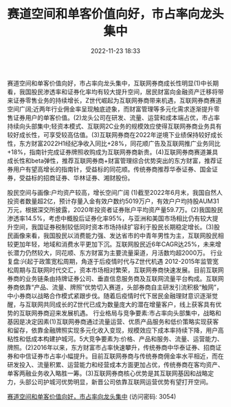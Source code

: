 ﻿---
title: 赛道空间和单客价值向好，市占率向龙头集中
date: 2022-11-23 18:33
tags:
- 互联网券商行业
updated: 1970-01-01 08:00:00
---

赛道空间和单客价值向好，市占率向龙头集中，互联网券商成长性明显(1)中长期看，我国股民渗透率和证券化率均有较大提升空间，居民财富向金融资产迁移将带来证券零售业务的持续增长，Z世代崛起为互联网券商带来机遇，互联网券商赛道空间广阔;近两年行业佣金率呈现触底迹象，而财富管理等多元化需求逐渐提升零售证券用户的单客价值。(2)龙头公司在研发、流量、运营和成本端占优，市占率持续向头部集中;轻资本模式、互联网2C业务的规模效应使得互联网券商业务具有较好成长性，可享受较高估值。(3)互联网券商在2022年逆境下业绩保持较好成长性，东方财富2022H1经纪净收入同比+28%，同花顺广告及互联网推广业务同比+18%，指南针完成证券牌照收购成为互联网券商新贵。(4)互联网券商赛道兼具成长性和beta弹性，推荐互联网券商+财富管理综合优势突出的东方财富，推荐证券用户有望高增长的指南针，受益标的同花顺。传统券商推荐华泰证券、国金证券，受益标的招商证券、华林证券、湘财股份。
<!-- more -->
股民空间与画像:户均资产较高，增长空间广阔
(1)截至2022年6月末，我国自然人投资者数量超2亿，预计存量入金有效户数约5019万户，有效户户均持股AUM31万元，根据深交所披露，2020年投资者证券账户平均资产量59.7万。(2)我国股民渗透率14.5%，考虑中概股后证券化率95%，与亚洲和美国市场相比仍有较大提升空间，我国证券税制较低同时资本市场持续扩容利于股民长期稳定增长。(3)股民画像来看，我国股民以消费能力强、发达省市的中青年男性为主，互联网股民相较更加年轻，地域和消费水平更加下沉。互联网股民近6年CAGR达25%，未来增长潜力仍然较大，同花顺、东方财富为主要流量渠道，月活数均超2000万。
行业复盘:兴起于政策宽松周期，角逐于后疫情时代与Z世代机遇
2012-2015年监管宽松周期与互联网时代交汇，资本市场相对繁荣，互联网券商快速发展。目前互联网券商的业务链条由持牌证券公司、垂直信息服务商及互联网流量平台构成。互联网券商依靠“产品、流量、牌照”优势切入赛道，头部券商自主研发引流积极“触网”，中小券商以战略合作模式紧跟步伐。随着后疫情时代下居民金融理财意识逐渐觉醒，与互联网共同成长的Z世代已成为数量庞大的潜在增量客户，线上获客具有优势的互联网券商迎来发展机遇。
行业格局与竞争要素:市占率向头部集中，战略和基因是决定因素(1)互联网券商通过流量运营、优质产品服务和低价策略实现获客和留存，依靠金融牌照实现多元化收入变现，规模效应下成本率持续下降，用户高粘性和低成本构建护城河。5大竞争要素为:价格、产品和服务、流量、运营能力、牌照。(2)2016年以来，东方财富市占率快速攀升，传统券商中华泰证券、招商证券和中信证券市占率小幅提升。目前互联网券商与传统券商佣金率水平相近，而在研发投入、流量积累、运营能力和经营成本方面更加占优，传统券商在客均资产、单客两融业务收入略胜一筹。(3)互联网券商核心优势是其互联网基因和战略定力，头部公司护城河优势明显，新晋公司依靠互联网运营优势有望打开空间。

[赛道空间和单客价值向好，市占率向龙头集中](https://url12.ctfile.com/f/3948612-730745153-29ffdd?p=3054)
(访问密码: 3054)

